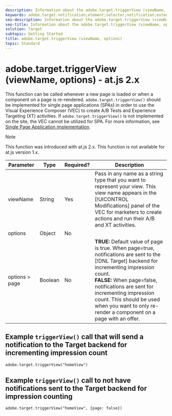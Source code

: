 ```yaml
---
description: Information about the adobe.target.triggerView (viewName, options) function for at.js. 
keywords: adobe.target.notification;element;selector;notification;extension
seo-description: Information about the adobe.target.triggerView (viewName, options) function for the Adobe Target at.js JavaScript library.
seo-title: Information about the adobe.target.triggerView (viewName, options) function for the Adobe Target at.js JavaScript library.
solution: Target
subtopic: Getting Started
title: adobe.target.triggerView (viewName, options)
topic: Standard
---
```


# adobe.target.triggerView (viewName, options) - at.js 2.x

This function can be called whenever a new page is loaded or when a component on a page is re-rendered. `adobe.target.triggerView()` should be implemented for single page applications (SPAs) in order to use the Visual Experience Composer (VEC) to create A/B Tests and Experience Targeting (XT) activities. If `adobe.target.triggerView()` is not implemented on the site, the VEC cannot be utilized for SPA. For more information, see [Single Page Application implementation](/help/c-implementing-target/c-implementing-target-for-client-side-web/how-to-deployatjs/target-atjs-single-page-application.md).

>[!NOTE]
>
>This function was introduced with at.js 2.x. This function is not available for at.js version 1.*x*.

|Parameter|Type|Required?|Description|
| --- | --- | --- | --- |
|viewName|String|Yes|Pass in any name as a string type that you want to represent your view. This view name appears in the [!UICONTROL Modifications] panel of the VEC for marketers to create actions and run their A/B and XT activities.|
|options|Object|No||
|options > page|Boolean|No|**TRUE:** Default value of page is true. When page=true, notifications are sent to the [!DNL Target] backend for incrementing impression count.<br>**FALSE:** When page=false, notifications are sent for incrementing impression count. This should be used when you want to only re-render a component on a page with an offer.|

## Example `triggerView()` call that will send a notification to the Target backend for incrementing impression count

```
adobe.target.triggerView("homeView")
```

## Example `triggerView()` call to not have notifications sent to the Target backend for impression counting

```
adobe.target.triggerView("homeView", {page: false})
```
